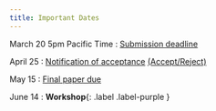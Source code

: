 ```yaml
---
title: Important Dates
---
```


March 20 5pm Pacific Time
      : [Submission deadline](#) [](#)

April 25
      : [Notification of acceptance](#) [(Accept/Reject)](#)

May 15
: [Final paper due](#)

June 14
      : **Workshop**{: .label .label-purple }
